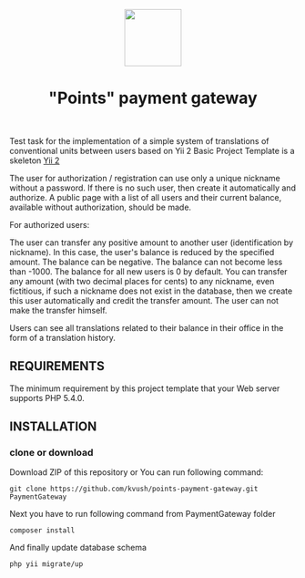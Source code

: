 <p align="center">
    <a href="https://github.com/yiisoft" target="_blank">
        <img src="https://avatars0.githubusercontent.com/u/993323" height="100px">
    </a>
    <h1 align="center">"Points" payment gateway</h1>
    <br>
</p>

Test task for the implementation of a simple system of translations of conventional units between users
based on Yii 2 Basic Project Template is a skeleton [Yii 2](http://www.yiiframework.com/) 

The user for authorization / registration can use only a unique nickname without a password. If there is no such user, then create it automatically and authorize. A public page with a list of all users and their current balance, available without authorization, should be made.

For authorized users:

The user can transfer any positive amount to another user (identification by nickname). In this case, the user's balance is reduced by the specified amount. The balance can be negative. The balance can not become less than -1000. The balance for all new users is 0 by default. You can transfer any amount (with two decimal places for cents) to any nickname, even fictitious, if such a nickname does not exist in the database, then we create this user automatically and credit the transfer amount. The user can not make the transfer himself.

Users can see all translations related to their balance in their office in the form of a translation history.

REQUIREMENTS
------------

The minimum requirement by this project template that your Web server supports PHP 5.4.0.


INSTALLATION
------------

### clone or download

Download ZIP of this repository or 
You can run following command:

~~~
git clone https://github.com/kvush/points-payment-gateway.git PaymentGateway
~~~

Next you have to run following command from PaymentGateway folder

~~~
composer install
~~~

And finally update database schema

~~~
php yii migrate/up
~~~
